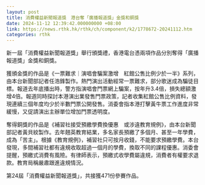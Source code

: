 ```yaml
---
layout: post
title: 消費權益新聞報道獎　港台奪「廣播報道獎」金獎和銅獎
date: 2024-11-12 12:39:42.000000000 +08:00
link: https://news.rthk.hk/rthk/ch/component/k2/1778672-20241112.htm
categories: rthk
---
```


新一屆「消費權益新聞報道獎」舉行頒獎禮，香港電台憑兩項作品分別奪得「廣播報道獎」金獎和銅獎。

獲頒金獎的作品是《一票難求｜演唱會騙案激增　紅館公售比例少於一半》系列，由本台新聞部記者任浩鋒製作。熱門演出活動經常一票難求，部分歌迷成為騙徒目標。報道去年底播出時，警方指演唱會門票網上騙案，按年升3.4倍，損失總額激增4倍。報道同時探討本港演出業發售門票政策，記者收集紅館公售比例資料，發現連續三個年度均少於半數門票公開發售。消委會指本港打擊黃牛票工作進度非常緩慢，又促請演出主辦單位增加門票透明度。

奪得銅獎的作品是《補習社接受預繳學費換優惠　或涉違教育規例》，由本台新聞部記者黃貝紋製作。去年翹英教育結業，多名家長預繳了多個月、甚至一年學費，成為「苦主」。根據《教育規例》，補習社只可按月收錢，不能要求預繳學費。本台發現，多間補習社都有違規收取超過一個月的學費，換取不同的課程優惠。消委會提醒，預繳式消費有風險。有律師表示，預繳式收學費屬違規，消費者有權要求退款。教育局稱嚴肅跟進違規情況。

第24屆「消費權益新聞報道獎」，共接獲471份參賽作品。
